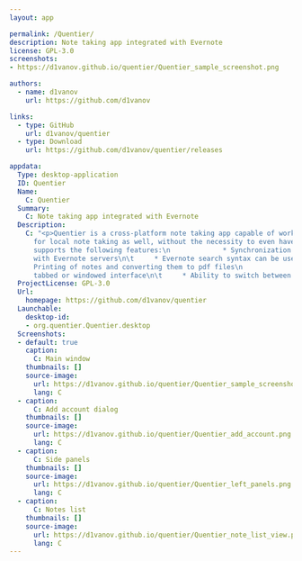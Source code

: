 ```yaml
---
layout: app

permalink: /Quentier/
description: Note taking app integrated with Evernote
license: GPL-3.0
screenshots:
- https://d1vanov.github.io/quentier/Quentier_sample_screenshot.png

authors:
  - name: d1vanov
    url: https://github.com/d1vanov

links:
  - type: GitHub
    url: d1vanov/quentier
  - type: Download
    url: https://github.com/d1vanov/quentier/releases

appdata:
  Type: desktop-application
  ID: Quentier
  Name:
    C: Quentier
  Summary:
    C: Note taking app integrated with Evernote
  Description:
    C: "<p>Quentier is a cross-platform note taking app capable of working as Evernote client.\n            It can also be used
      for local note taking as well, without the necessity to even have\n            the Evernote account.\n\n\t    Quentier
      supports the following features:\n             * Synchronization of user data (notebooks, notes, tags, saved searches)
      with Evernote servers\n\t     * Evernote search syntax can be used for data searching within the local database\n\t     *
      Printing of notes and converting them to pdf files\n             * Ability to open several notes simultaneously in either
      tabbed or windowed interface\n\t     * Ability to switch between accounts - both local and Evernote ones</p>"
  ProjectLicense: GPL-3.0
  Url:
    homepage: https://github.com/d1vanov/quentier
  Launchable:
    desktop-id:
    - org.quentier.Quentier.desktop
  Screenshots:
  - default: true
    caption:
      C: Main window
    thumbnails: []
    source-image:
      url: https://d1vanov.github.io/quentier/Quentier_sample_screenshot.png
      lang: C
  - caption:
      C: Add account dialog
    thumbnails: []
    source-image:
      url: https://d1vanov.github.io/quentier/Quentier_add_account.png
      lang: C
  - caption:
      C: Side panels
    thumbnails: []
    source-image:
      url: https://d1vanov.github.io/quentier/Quentier_left_panels.png
      lang: C
  - caption:
      C: Notes list
    thumbnails: []
    source-image:
      url: https://d1vanov.github.io/quentier/Quentier_note_list_view.png
      lang: C
---
```

